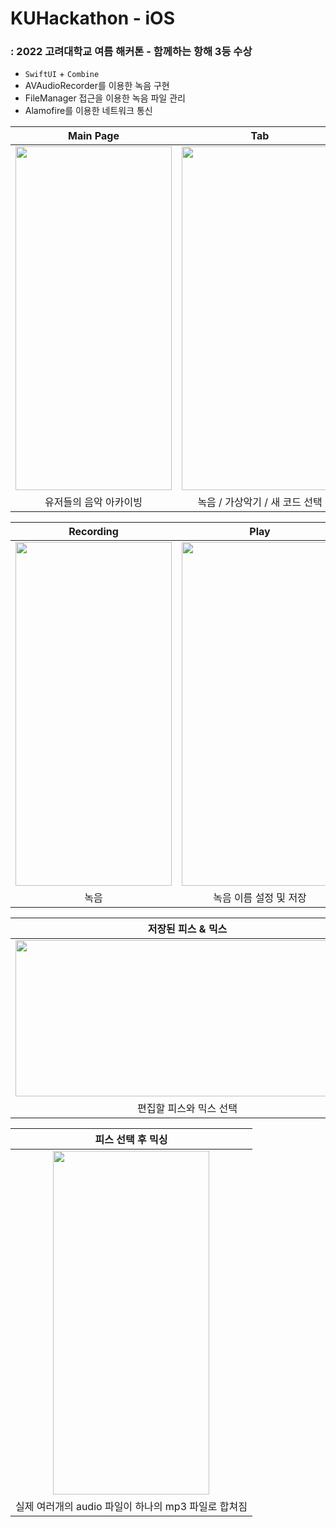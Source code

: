 # KUHackathon - iOS
### : 2022 고려대학교 여름 해커톤 - 함께하는 항해 3등 수상

- `SwiftUI` + `Combine`
- AVAudioRecorder를 이용한 녹음 구현 
- FileManager 접근을 이용한 녹음 파일 관리
- Alamofire를 이용한 네트워크 통신


|Main Page|Tab|
|:--:|:--:|
|<img src="https://user-images.githubusercontent.com/70887135/186212010-28bf7238-8384-40a3-acb5-e9bb276fb629.png" width="250" height="550"/>|<img src="https://user-images.githubusercontent.com/70887135/186211775-22219a58-2fd5-425e-8af3-c57b8728f3c8.png"  width="250" height="550"/>|
|유저들의 음악 아카이빙|녹음 / 가상악기 / 새 코드 선택|

|Recording|Play|
|:--:|:--:|
|<img src="https://user-images.githubusercontent.com/70887135/186212201-e78517af-4884-4f4b-961c-309501869a42.png" width="250" height="550"/>|<img src="https://user-images.githubusercontent.com/70887135/186212512-b42fb82f-2bd7-4c85-888c-c8a360e4133f.png"  width="250" height="550"/>|
|녹음|녹음 이름 설정 및 저장|

|저장된 피스 & 믹스|편집 화면|
|:--:|:--:|
|<img src="https://user-images.githubusercontent.com/70887135/186212833-ad52ff6a-4d76-4608-af9c-a37df2fa3dd1.png" width="550" height="250"/>|<img src="https://user-images.githubusercontent.com/70887135/186212965-6d7e771d-202c-46f1-a09b-e0d3433b4079.png"  width="550" height="250"/>|
|편집할 피스와 믹스 선택|피스 편집|

|피스 선택 후 믹싱|
|:--:|
|<img src="https://user-images.githubusercontent.com/70887135/186213716-c894f5f2-c43e-402e-b76b-448c76071590.png" width="250" height="550"/>|
|실제 여러개의 audio 파일이 하나의 mp3 파일로 합쳐짐|


